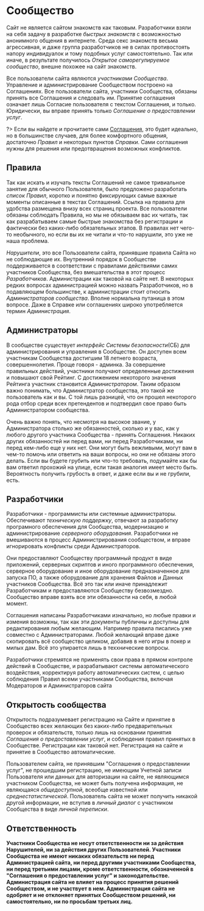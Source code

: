 # Сообщество

Сайт не является сайтом знакомств как таковым. Разработчики взяли на себя задачу в разработке _быстрых знакомств_ с возможностью анонимного общения в интернете. Среда секс знакомств весьма агрессивная, и даже группа разработчиков не в силах противостоять напору индивидуалок и тому подобных услуг самостоятельно. Так или иначе, в результате получилось _Открытое саморегулируемое сообщество_, внешне похожее на сайт знакомств. 

Все пользователи сайта являются _участниками Сообщества_. Управление и администрирование Сообществом построено на Соглашениях. Все пользователи сайта, участники Сообщества, обязаны принять все Соглашения и следовать им. Принятие соглашения означает лишь Согласие пользователя с текстом Соглашения, и только. Юридически, вы вправе принять только _Соглашение о предоставлении услуг_. 

?> Если вы найдете и прочитаете сами [Соглашения](https://github.com/freedomsex/docs/tree/master/deal), это будет идеально, но в большинстве случаев, для более комфортного общения, достаточно _Правил_ и некоторых пунктов _Справки_. Сами соглашения нужны для решения или предотвращения возможных конфликтов. 

## Правила

Так как искать и изучать тексты Соглашений не самое тривиальное занятие для обычного Пользователя, было предложено разработать _список Правил_, коротко и понятно фиксирующих самые важные моменты описанные в текстах Соглашений. Ссылка на правила для удобства размещена внизу всех страниц проекта. Все пользователи обязаны соблюдать Правила, но мы не обязываем вас их читать, так как разрабатываем самые быстрые знакомства без регистрации и фактически без каких-либо обязательных этапов. В правилах нет чего-то необычного, но если вы их не читали и что-то нарушили, это уже не наша проблема.

_Нарушители_, это все Пользователи сайта, принявшие правила Сайта но не соблюдающие их. Внутренний порядок в Сообществе поддерживается в соответствии с правилами действиями самих участников Сообщества, без вмешательства в этот процесс _Разработчиков_. Администрации как таковой на сайте нет. В некоторых редких вопросах администрацией можно назвать Разработчиков, но в подавляющем большинстве, к администрации стоит относить _Администраторов сообщества_. Вполне нормальна путаница в этом вопросе. Даже в Справке или соглашениях широко употребляется термин _Администрация_.

## Администраторы

В сообществе существует _интерфейс Системы безопасности_(СБ) для администрирования и управления в Сообществе. Он доступен всем участникам Сообщества достигшим 18 летнего возраста, совершеннолетия. Проще говоря - админка. За совершение правильных действий, участники получают определенные достижения и повышают свой Рейтинг. С достижением некоторого значения Рейтинга участник становится _Администратором_. Таким образом важно понимать, что Администратор сообщества, это такой же пользователь как и вы. С той лишь разницей, что он прошел некоторого рода отбор среди всех претендентов и подтвердил свое право быть Администратором сообщества.

Очень важно понять, что несмотря на высокое звание, у Администратора столько же обязанностей, сколько и у вас, как у любого другого участника Сообщества - принять Соглашения. Никаких других обязанностей ни перед вами, ни перед Разработчиками, ни перед кем-либо еще у них нет. Они могут быть вежливыми, могут вам в чем-то помочь или ответить на ваши вопросы, но они не обязаны этого делать. Если вы будете грубить или что-то требовать, подумайте как бы вам ответил прохожий на улице, если такая аналогия имеет место быть. Вероятность получить грубость в ответ, и даже если вы и не грубили, есть.

## Разработчики

Разработчики - программисты или системные администраторы. Обеспечивают _техническую поддержку_, отвечают за разработку програмного обеспечения для Сообщества, модернизацию и администрирование _серверного оборудования_. Разработчики не вмешиваются в процесс Администрирования сообществом, и вправе игнорировать конфликты среди Администраторов.

Они предоставляют Сообществу программный продукт в виде приложений, серверных скриптов и иного программного обеспечения, серверное оборудование и иное оборудование предназначенное для запуска ПО, а также оборудование для хранения Файлов и Данных участников Сообщества. Всё это так или иначе принадлежит Разработчикам и предоставляются Сообществу безвозмездно. Сообщество вправе взять все эти обязанности на себя, в любой момент.

Соглашения написаны Разработчиками изначально, но любые правки и измения возможны, так как эти документы публичны и доступны для редактирования любым желающим. Например правила писались уже совместно с Администраторами. Любой желающий вправе даже скопировать всё сообщество целиком, добавив в него игры в покер и милых дам. Всё это упирается лишь в теххнические вопросы.

Разработчики стремятся не применять свои права в прямом контроле действий в Сообществе, и разрабатывают системы автоматического воздействия, корректируя работу автоматических систем, с целью соблюдения Правил всеми участниками Сообщества, включая Модераторов и Администраторов сайта

## Открытость сообщества

Открытость подразумевает регистрацию на Сайте и принятие в Сообщество всех желающих без каких-либо предварительных проверок и обязательств, только лишь на основании принятия _Соглашения о предоставлении услуг_, и соблюдения правил принятых в Сообществе. Регистрации как таковой нет. Регистрация на сайте и принятие в Сообщество автоматические. 

Пользователем сайта, не принявшим "Соглашения о предоставлении услуг", не прошедшим регистрацию, не имеющим Учетной записи Пользователя или данных для авторизации на сайте, не являющимся участником Сообщества, не может быть получена информация, не являющаяся _общедоступной_, всеобще известной или _среднестатистической_. Пользователь сайта не может получить никакой другой информации, не вступив в _личный диалог_ с участником Сообщества в виде _личной переписки_.

## Ответственность

**Участники Сообщества не несут ответственности ни за действия Нарушителей, ни за действия других Пользователей. Участники Сообщества не имеют никаких обязательств ни перед Администрацией сайта, ни перед другими участниками Сообщества, ни перед третьими лицами, кроме ответственности, обозначенной в "Соглашения о предоставлении услуг" и законодательстве. Администрация сайта не влияет на процесс принятия решений Сообществом, и не участвует в нем. Администрация сайта не одобряет и не отклоняет принятых Сообществом решений, ни самостоятельно, ни по просьбам третьих лиц.**
